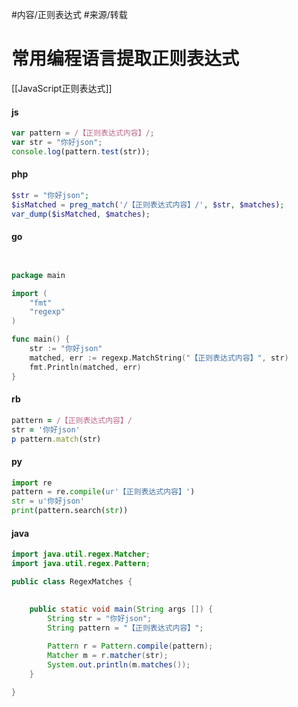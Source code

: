 

#内容/正则表达式
#来源/转载 


# 常用编程语言提取正则表达式


[[JavaScript正则表达式]]


#### js

```js
var pattern = /【正则表达式内容】/;
var str = "你好json";
console.log(pattern.test(str));
```



#### php

```php
$str = "你好json";
$isMatched = preg_match('/【正则表达式内容】/', $str, $matches);
var_dump($isMatched, $matches);
```



#### go

```go


package main

import (
	"fmt"
	"regexp"
)

func main() {
	str := "你好json"
	matched, err := regexp.MatchString("【正则表达式内容】", str)
	fmt.Println(matched, err)
}
```



#### rb

```ruby
pattern = /【正则表达式内容】/
str = '你好json'
p pattern.match(str)
```



#### py

```python
import re
pattern = re.compile(ur'【正则表达式内容】')
str = u'你好json'
print(pattern.search(str))

```



#### java

```java
import java.util.regex.Matcher;
import java.util.regex.Pattern;

public class RegexMatches {
	

	public static void main(String args []) {
		String str = "你好json";
		String pattern = "【正则表达式内容】";
	
		Pattern r = Pattern.compile(pattern);
		Matcher m = r.matcher(str);
		System.out.println(m.matches());
	}

}
```

